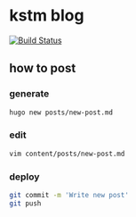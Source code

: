 # kstm blog

[![Build Status](https://travis-ci.org/kstm-su/blog.svg?branch=travis)](https://travis-ci.org/kstm-su/blog)

## how to post

### generate

```bash
hugo new posts/new-post.md
```

### edit

```bash
vim content/posts/new-post.md
```

### deploy

```bash
git commit -m 'Write new post'
git push
```

